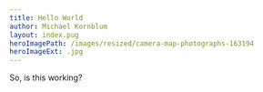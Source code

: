 ```yaml
---
title: Hello World
author: Michael Kornblum
layout: index.pug
heroImagePath: /images/resized/camera-map-photographs-163194
heroImageExt: .jpg
---
```


So, is this working?
